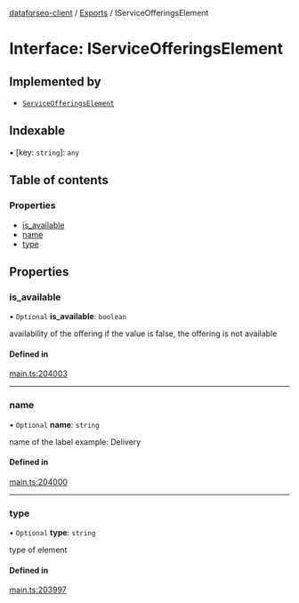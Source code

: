 [dataforseo-client](../README.md) / [Exports](../modules.md) / IServiceOfferingsElement

# Interface: IServiceOfferingsElement

## Implemented by

- [`ServiceOfferingsElement`](../classes/ServiceOfferingsElement.md)

## Indexable

▪ [key: `string`]: `any`

## Table of contents

### Properties

- [is\_available](IServiceOfferingsElement.md#is_available)
- [name](IServiceOfferingsElement.md#name)
- [type](IServiceOfferingsElement.md#type)

## Properties

### is\_available

• `Optional` **is\_available**: `boolean`

availability of the offering
if the value is false, the offering is not available

#### Defined in

[main.ts:204003](https://github.com/dataforseo/TypeScriptClient/blob/7ca1aa4/main.ts#L204003)

___

### name

• `Optional` **name**: `string`

name of the label
example: Delivery

#### Defined in

[main.ts:204000](https://github.com/dataforseo/TypeScriptClient/blob/7ca1aa4/main.ts#L204000)

___

### type

• `Optional` **type**: `string`

type of element

#### Defined in

[main.ts:203997](https://github.com/dataforseo/TypeScriptClient/blob/7ca1aa4/main.ts#L203997)
